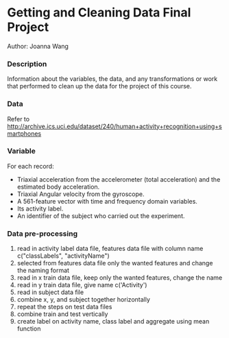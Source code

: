 # Getting and Cleaning Data Final Project

Author: Joanna Wang

### Description
Information about the variables, the data, and any transformations or work that performed to clean up the data for the project of this course.

### Data
Refer to http://archive.ics.uci.edu/dataset/240/human+activity+recognition+using+smartphones 

### Variable
For each record: 
- Triaxial acceleration from the accelerometer (total acceleration) and the estimated body acceleration. 
- Triaxial Angular velocity from the gyroscope. 
- A 561-feature vector with time and frequency domain variables. 
- Its activity label. 
- An identifier of the subject who carried out the experiment.

### Data pre-processing
1. read in activity label data file, features data file with column name c("classLabels", "activityName")
2. selected from features data file only the wanted features and change the naming format
3. read in x train data file, keep only the wanted features, change the name
4. read in y train data file, give name c('Activity')
5. read in subject data file
6. combine x, y, and subject together horizontally
7. repeat the steps on test data files
8. combine train and test vertically
9. create label on activity name, class label and aggregate using mean function

